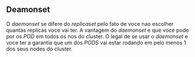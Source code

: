 ## Deamonset

O *daemonset* se difere do *replicaset* pelo fato de voce nao escolher quantas replicas voce vai ter. A vantagem do *daemonset* e que voce pode por os *POD* em todos os nos do cluster. O legal de se usar o *daemonset* e voce ter a garantia que um dos *PODS* vai estar rodando em pelo menos 1 dos seus nodes do cluster.

